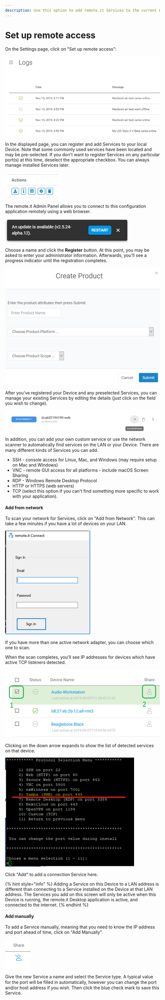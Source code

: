 ```yaml
---
description: Use this option to add remote.it Services to the current Windows or Mac PC.
---
```


# Set up remote access

On the Settings page, click on "Set up remote access":

![](../../../.gitbook/assets/image%20%28419%29.png)

In the displayed page, you can register and add Services to your local Device. Note that some commonly used services have been located and may be pre-selected.  If you don't want to register Services on any particular port\(s\) at this time, deselect the appropriate checkbox.  You can always manage installed Services later.

![](../../../.gitbook/assets/image%20%28444%29.png)

The remote.it Admin Panel allows you to connect to this configuration application remotely using a web browser.  

![](../../../.gitbook/assets/image%20%2814%29.png)

Choose a name and click the **Register** button. At this point, you may be asked to enter your administrator information.  Afterwards, you'll see a progress indicator until the registration completes.

![](../../../.gitbook/assets/image%20%28160%29.png)

After you've registered your Device and any preselected Services, you can manage your existing Services by editing the details \(just click on the field you wish to change\).  

![](../../../.gitbook/assets/image%20%28407%29.png)

In addition, you can add your own custom service or use the network scanner to automatically ﬁnd services on the LAN or your Device. There are many different kinds of Services you can add. 

* SSH - console access for Linux, Mac, and Windows \(may require setup on Mac and WIndows\)
* VNC - remote GUI access for all platforms - include macOS Screen Sharing
* RDP - Windows Remote Desktop Protocol 
* HTTP or HTTPS \(web servers\)
* TCP \(select this option if you can't find something more specific to work with your application\). 

#### Add from network

To scan your network for Services, click on "Add from Network".  This can take a few minutes if you have a lot of devices on your LAN.

![](../../../.gitbook/assets/image%20%28287%29.png)

If you have more than one active network adapter, you can choose which one to scan.

When the scan completes, you'll see IP addresses for devices which have active TCP listeners detected.

![](../../../.gitbook/assets/image%20%28214%29.png)

Clicking on the down arrow expands to show the list of detected services on that device.

![](../../../.gitbook/assets/image%20%2835%29.png)

Click "Add" to add a connection Service here. 

{% hint style="info" %}
Adding a Service on this Device to a LAN address is different than connecting to a Service installed on the Device at that LAN address.  The Services you add on this screen will only be active when this Device is running, the remote.it Desktop application is active, and connected to the internet.
{% endhint %}

#### Add manually

To add a Service manually, meaning that you need to know the IP address and port ahead of time, click on "Add Manually". 

![](../../../.gitbook/assets/image%20%28375%29.png)

Give the new Service a name and select the Service type. A typical value for the port will be ﬁlled in automatically, however you can change the port and/or host address if you wish. Then click the blue check mark to save this Service.



